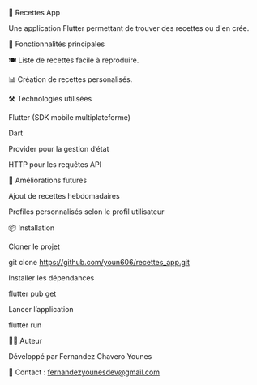 🍎 Recettes App

Une application Flutter permettant de trouver des recettes ou d'en crée. 

🚀 Fonctionnalités principales

🍽️ Liste de recettes facile à reproduire.

📊 Création de recettes personalisés.

🛠️ Technologies utilisées

Flutter (SDK mobile multiplateforme)

Dart

Provider pour la gestion d’état

HTTP pour les requêtes API

🧩 Améliorations futures

Ajout de recettes hebdomadaires

Profiles personnalisés selon le profil utilisateur

📦 Installation

Cloner le projet

git clone https://github.com/youn606/recettes_app.git

Installer les dépendances

flutter pub get

Lancer l’application

flutter run

👨‍💻 Auteur

Développé par Fernandez Chavero Younes

📧 Contact : fernandezyounesdev@gmail.com

